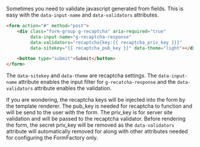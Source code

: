 Sometimes you need to validate javascript generated from fields. This is easy with the `data-input-name` and
`data-validators` attributes.

```html
<form action="#" method="post">
    <div class="form-group g-recaptcha" aria-required="true"
         data-input-name="g-recaptcha-response"
         data-validators="recaptcha{key:{{ recaptcha_priv_key }}}"
         data-sitekey="{{ recaptcha_pub_key }}" data-theme="light"></div>

    <button type="submit">Submit</button>
</form>
```

The `data-sitekey` and `data-theme` are recaptcha settings. The `data-input-name` attribute enables the input filter
for `g-recatcha-response` and the `data-validators` attribute enables the validation.

If you are wondering, the recaptcha keys will be injected into the form by the template renderer. The pub_key is
needed for recaptcha to function and will be send to the user with the form. The priv_key is for server site
validation and will be passed to the recaptcha validator. Before rendering the form, the secret priv_key will be
removed as the `data-validators` attribute will automatically removed for along with other attributes needed for
configuring the FormFactory only.
